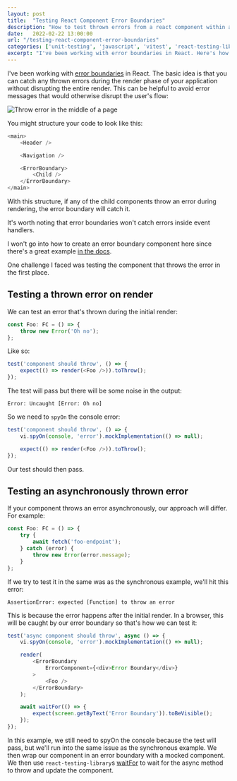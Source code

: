 ```yaml
---
layout: post
title:  "Testing React Component Error Boundaries"
description: "How to test thrown errors from a react component within an error boundary"
date:   2022-02-22 13:00:00
url: "/testing-react-component-error-boundaries"
categories: ['unit-testing', 'javascript', 'vitest', 'react-testing-library']
excerpt: "I've been working with error boundaries in React. Here's how to effectively test thrown errors by components wrapped in an error boundary using Vitest and React Testing Library."
---
```


I've been working with [error boundaries](https://reactjs.org/docs/error-boundaries.html) in React. The basic idea is that you can catch any thrown errors during the render phase of your application without disrupting the entire render. This can be helpful to avoid error messages that would otherwise disrupt the user's flow:

![Throw error in the middle of a page](/assets/img/blog/testing-react-component-error-boundary-browser.png)

You might structure your code to look like this:

```js
<main>
    <Header />

    <Navigation />

    <ErrorBoundary>
        <Child />
    </ErrorBoundary>
</main>
```

With this structure, if any of the child components throw an error during rendering, the error boundary will catch it.

It's worth noting that error boundaries won't catch errors inside event handlers.

I won't go into how to create an error boundary component here since there's a great example [in the docs](https://reactjs.org/docs/error-boundaries.html).

One challenge I faced was testing the component that throws the error in the first place.

## Testing a thrown error on render

We can test an error that's thrown during the initial render:

```js
const Foo: FC = () => {
	throw new Error('Oh no');
};
```

Like so:

```js
test('component should throw', () => {
    expect(() => render(<Foo />)).toThrow();
});
```

The test will pass but there will be some noise in the output:

```
Error: Uncaught [Error: Oh no]
```

So we need to `spyOn` the console error:

```js
test('component should throw', () => {
    vi.spyOn(console, 'error').mockImplementation(() => null);

    expect(() => render(<Foo />)).toThrow();
});
```

Our test should then pass.

## Testing an asynchronously thrown error

If your component throws an error asynchronously, our approach will differ. For example:

```js
const Foo: FC = () => {
	try {
        await fetch('foo-endpoint');
    } catch (error) {
        throw new Error(error.message);
    }
};
```

If we try to test it in the same was as the synchronous example, we'll hit this error:

```
AssertionError: expected [Function] to throw an error
```

This is because the error happens after the initial render. In a browser, this will be caught by our error boundary so that's how we can test it:

```js
test('async component should throw', async () => {
    vi.spyOn(console, 'error').mockImplementation(() => null);

    render(
        <ErrorBoundary
            ErrorComponent={<div>Error Boundary</div>}
        >
            <Foo />
        </ErrorBoundary>
    );

    await waitFor(() => {
        expect(screen.getByText('Error Boundary')).toBeVisible();
    });
});
```

In this example, we still need to spyOn the console because the test will pass, but we'll run into the same issue as the synchronous example. We then wrap our component in an error boundary with a mocked component. We then use `react-testing-library`s [waitFor](https://testing-library.com/docs/dom-testing-library/api-async/#waitfor) to wait for the async method to throw and update the component.